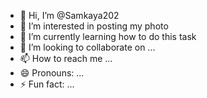 - 👋 Hi, I’m @Samkaya202
- 👀 I’m interested in posting my photo
- 🌱 I’m currently learning how to do this task
- 💞️ I’m looking to collaborate on ...
- 📫 How to reach me ...
- 😄 Pronouns: ...
- ⚡ Fun fact: ...

<!---
Samkaya202/Samkaya202 is a ✨ special ✨ repository because its `README.md` (this file) appears on your GitHub profile.
You can click the Preview link to take a look at your changes.
--->
